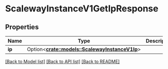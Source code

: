 # ScalewayInstanceV1GetIpResponse

## Properties

Name | Type | Description | Notes
------------ | ------------- | ------------- | -------------
**ip** | Option<[**crate::models::ScalewayInstanceV1Ip**](scaleway.instance.v1.Ip.md)> |  | [optional]

[[Back to Model list]](../README.md#documentation-for-models) [[Back to API list]](../README.md#documentation-for-api-endpoints) [[Back to README]](../README.md)


